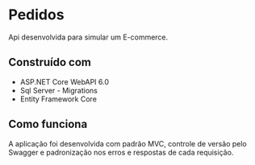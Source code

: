 # Pedidos

Api desenvolvida para simular um E-commerce.

## Construído com
- ASP.NET Core WebAPI 6.0
- Sql Server - Migrations
- Entity Framework Core

## Como funciona

A aplicação foi desenvolvida com padrão MVC, controle de versão pelo Swagger e padronização nos erros e respostas de cada requisição.
